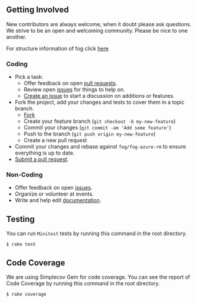 ## Getting Involved

New contributors are always welcome, when it doubt please ask questions. We strive to be an open and welcoming community. Please be nice to one another.

For structure information of fog click [here](https://github.com/fog/fog-hadoop/blob/master/lib/fog/hadoop/docs/structure.md)

### Coding

* Pick a task:
  * Offer feedback on open [pull requests](https://github.com/fog/fog-hadoop/pulls).
  * Review open [issues](https://github.com/fog/fog-hadoop/issues) for things to help on.
  * [Create an issue](https://github.com/fog/fog-hadoop/issues/new) to start a discussion on additions or features.
* Fork the project, add your changes and tests to cover them in a topic branch.
  * [Fork](https://github.com/fog/fog-hadoop/fork)
  * Create your feature branch (`git checkout -b my-new-feature`)
  * Commit your changes (`git commit -am 'Add some feature'`)
  * Push to the branch (`git push origin my-new-feature`)
  * Create a new pull request
* Commit your changes and rebase against `fog/fog-azure-rm` to ensure everything is up to date.
* [Submit a pull request](https://github.com/fog/fog-hadoop/compare/).

### Non-Coding

* Offer feedback on open [issues](https://github.com/fog/fog-hadoop/issues).
* Organize or volunteer at events.
* Write and help edit [documentation](https://github.com/fog/fog-hadoop/tree/master/lib/fog/aljesusg/docs).

## Testing
You can run `Minitest` tests by running this command in the root directory.

```shell
$ rake test
```

## Code Coverage
We are using Simplecov Gem for code coverage. You can see the report of  Code Coverage by running this command in the root directory.

```shell
$ rake coverage
```
